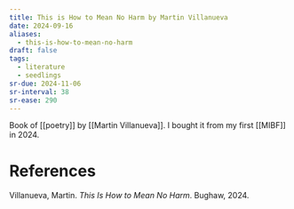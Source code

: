 ```yaml
---
title: This is How to Mean No Harm by Martin Villanueva
date: 2024-09-16
aliases:
  - this-is-how-to-mean-no-harm
draft: false
tags:
  - literature
  - seedlings
sr-due: 2024-11-06
sr-interval: 38
sr-ease: 290
---
```

Book of [[poetry]] by [[Martin Villanueva]]. I bought it from my first [[MIBF]] in 2024.

# References

Villanueva, Martin. _This Is How to Mean No Harm_. Bughaw, 2024.